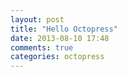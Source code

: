 ```yaml
---
layout: post
title: "Hello Octopress"
date: 2013-08-10 17:48
comments: true
categories: octopress
---
```


